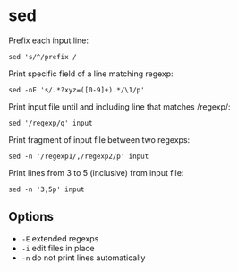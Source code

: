 # sed

Prefix each input line:

    sed 's/^/prefix /

Print specific field of a line matching regexp:

    sed -nE 's/.*?xyz=([0-9]+).*/\1/p'

Print input file until and including line that matches /regexp/:

    sed '/regexp/q' input

Print fragment of input file between two regexps:

    sed -n '/regexp1/,/regexp2/p' input

Print lines from 3 to 5 (inclusive) from input file:

    sed -n '3,5p' input

## Options

- `-E` extended regexps
- `-i` edit files in place
- `-n` do not print lines automatically
